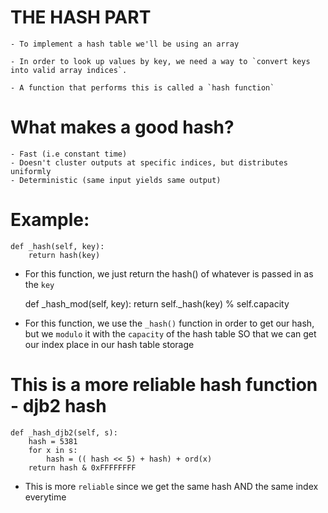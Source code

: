 # THE HASH PART
    - To implement a hash table we'll be using an array

    - In order to look up values by key, we need a way to `convert keys into valid array indices`.

    - A function that performs this is called a `hash function`

# What makes a good hash?
    - Fast (i.e constant time)
    - Doesn't cluster outputs at specific indices, but distributes uniformly
    - Deterministic (same input yields same output)

# Example:

    def _hash(self, key):
        return hash(key)

- For this function, we just return the hash() of whatever is passed in as the `key`

    def _hash_mod(self, key):
        return self._hash(key) % self.capacity

- For this function, we use the `_hash()` function in order to get our hash, but we `modulo` it with the `capacity` of the hash table SO that we can get our index place in our hash table storage

# This is a more reliable hash function - djb2 hash

    def _hash_djb2(self, s):
        hash = 5381
        for x in s:
            hash = (( hash << 5) + hash) + ord(x)
        return hash & 0xFFFFFFFF

- This is more `reliable` since we get the same hash AND the same index everytime